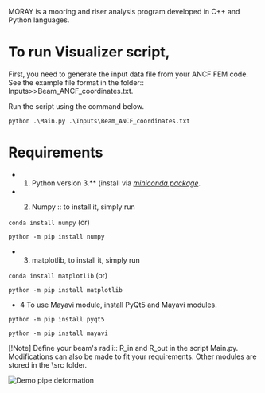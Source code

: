 MORAY is a mooring and riser analysis program developed in C++ and Python languages.

# To run Visualizer script, 
<p>First, you need to generate the input data file from your ANCF FEM code.<br>
See the example file format in the folder:: Inputs>>Beam_ANCF_coordinates.txt.</p>

<p>Run the script using the command below.</p>
<code>python .\Main.py .\Inputs\Beam_ANCF_coordinates.txt</code> 

 # Requirements
 - 1. Python version 3.** (install via *[miniconda package](https://docs.anaconda.com/miniconda/)*.
 
 - 2. <p>Numpy :: to install it, simply run</p>
 
 <p><code>conda install numpy</code>
 (or)</p>
 <p><code>python -m pip install numpy</code></p>

 - 3. matplotlib, to install it, simply run

 <p><code>conda install matplotlib</code> (or)</p> 
 <p><code>python -m pip install matplotlib</code></p>
 
- 4 To use Mayavi module, install PyQt5 and Mayavi modules.
<p><code>python -m pip install pyqt5</code></p>
<p><code>python -m pip install mayavi</code></p>

 [!Note]
 Define your beam's radii:: R_in and R_out in the script Main.py.
 Modifications can also be made to fit your requirements. Other modules are stored in the \src folder.


![Demo pipe deformation](https://github.com/AlexThant/MORAY/blob/Visualizer/Visualizer/Drill_pipe_demo_display.png)
